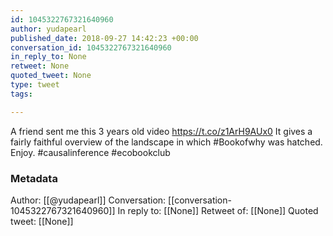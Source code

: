 ```yaml
---
id: 1045322767321640960
author: yudapearl
published_date: 2018-09-27 14:42:23 +00:00
conversation_id: 1045322767321640960
in_reply_to: None
retweet: None
quoted_tweet: None
type: tweet
tags:

---
```


A friend sent me this 3 years old video https://t.co/z1ArH9AUx0 It gives a fairly faithful overview of the landscape in which #Bookofwhy was hatched. Enjoy. #causalinference #ecobookclub

### Metadata

Author: [[@yudapearl]]
Conversation: [[conversation-1045322767321640960]]
In reply to: [[None]]
Retweet of: [[None]]
Quoted tweet: [[None]]
